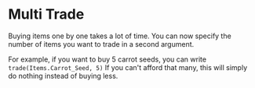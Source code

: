 # Multi Trade
Buying items one by one takes a lot of time. You can now specify the number of items you want to trade in a second argument.

For example, if you want to buy 5 carrot seeds, you can write
`trade(Items.Carrot_Seed, 5)`
If you can't afford that many, this will simply do nothing instead of buying less.
